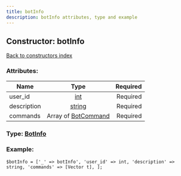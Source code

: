 ```yaml
---
title: botInfo
description: botInfo attributes, type and example
---
```

## Constructor: botInfo  
[Back to constructors index](index.md)



### Attributes:

| Name     |    Type       | Required |
|----------|:-------------:|---------:|
|user\_id|[int](../types/int.md) | Required|
|description|[string](../types/string.md) | Required|
|commands|Array of [BotCommand](../types/BotCommand.md) | Required|



### Type: [BotInfo](../types/BotInfo.md)


### Example:

```
$botInfo = ['_' => botInfo', 'user_id' => int, 'description' => string, 'commands' => [Vector t], ];
```